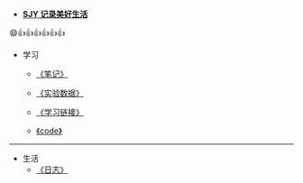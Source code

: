 <!-- docs/_sidebar.md -->
<!-- <link rel="stylesheet" href="//cdn.jsdelivr.net/npm/docsify/themes/dark.css"> -->

*  **[SJY 记录美好生活](/)**

:smile::+1::+1::+1::+1::+1::+1:

* 学习
  * [《笔记》](/notes/)  
  
  * [《实验数据》](/experiment/)  
  
  * [《学习链接》](/interlinkage/)

  * [《code》](/code/)
  
    

---

* 生活
  * [《日志》](/diary/)